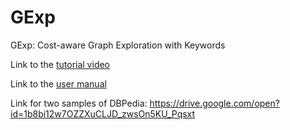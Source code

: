 # GExp
GExp: Cost-aware Graph Exploration with Keywords

Link to the [tutorial video](https://github.com/mhnamaki/GExp/blob/master/GExp_%20SIGMOD%202018.mp4)

Link to the [user manual](https://github.com/mhnamaki/GExp/blob/master/GExp_user_manual.pdf)

Link for two samples of DBPedia: https://drive.google.com/open?id=1b8bi12w7OZZXuCLJD_zwsOn5KU_Pqsxt
